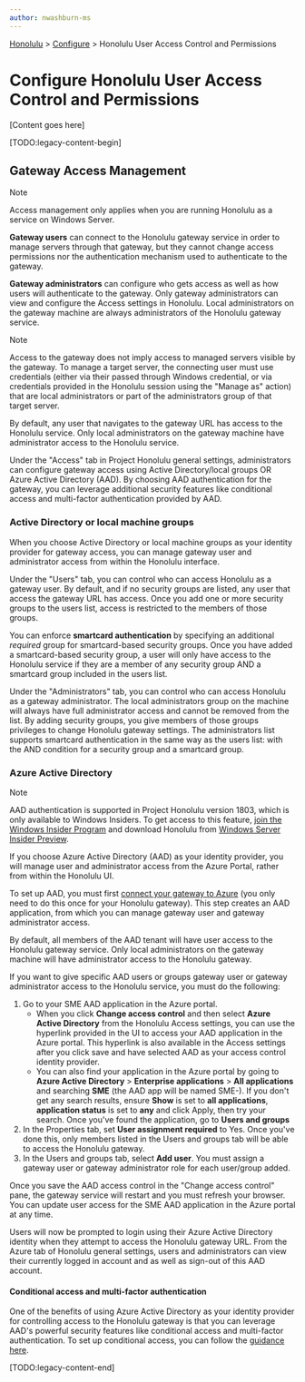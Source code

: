 ```yaml
---
author: nwashburn-ms
---
```


<a href="../overview.md">Honolulu</a> > <a href="../overview.md">Configure</a> > Honolulu User Access Control and Permissions

# Configure Honolulu User Access Control and Permissions

[Content goes here]

[TODO:legacy-content-begin]

## Gateway Access Management

> [!NOTE] 
> Access management only applies when you are running Honolulu as a service on Windows Server.

**Gateway users** can connect to the Honolulu gateway service in order to manage servers through that gateway, but they cannot change access permissions nor the authentication mechanism used to authenticate to the gateway.

**Gateway administrators** can configure who gets access as well as how users will authenticate to the gateway. Only gateway administrators can view and configure the Access settings in Honolulu. Local administrators on the gateway machine are always administrators of the Honolulu gateway service.

> [!NOTE] 
> Access to the gateway does not imply access to managed servers visible by the gateway. To manage a target server, the connecting user must use credentials (either via their passed through Windows credential, or via credentials provided in the Honolulu session using the "Manage as" action) that are local administrators or part of the administrators group of that target server.

By default, any user that navigates to the gateway URL has access to the Honolulu service. Only local administrators on the gateway machine have administrator access to the Honolulu service.

Under the "Access" tab in Project Honolulu general settings, administrators can configure gateway access using Active Directory/local groups OR Azure Active Directory (AAD). By choosing AAD authentication for the gateway, you can leverage additional security features like conditional access and multi-factor authentication provided by AAD. 

### Active Directory or local machine groups

When you choose Active Directory or local machine groups as your identity provider for gateway access, you can manage gateway user and administrator access from within the Honolulu interface.

Under the "Users" tab, you can control who can access Honolulu as a gateway user. By default, and if no security groups are listed, any user that access the gateway URL has access. Once you add one or more security groups to the users list, access is restricted to the members of those groups.

You can enforce **smartcard authentication** by specifying an additional _required_ group for smartcard-based security groups. Once you have added a smartcard-based security group, a user will only have access to the Honolulu service if they are a member of any security group AND a smartcard group included in the users list.

Under the "Administrators" tab, you can control who can access Honolulu as a gateway administrator. The local administrators group on the machine will always have full administrator access and cannot be removed from the list. By adding security groups, you give members of those groups privileges to change Honolulu gateway settings. The administrators list supports smartcard authentication in the same way as the users list: with the AND condition for a security group and a smartcard group.

### Azure Active Directory

> [!NOTE]
> AAD authentication is supported in Project Honolulu version 1803, which is only available to Windows Insiders. To get access to this feature, [join the Windows Insider Program](https://insider.windows.com/for-business-getting-started-server/) and download Honolulu from [Windows Server Insider Preview](https://www.microsoft.com/software-download/windowsinsiderpreviewserver).

If you choose Azure Active Directory (AAD) as your identity provider, you will manage user and administrator access from the Azure Portal, rather from within the Honolulu UI.

To set up AAD, you must first [connect your gateway to Azure](#connect-your-gateway-to-azure) (you only need to do this once for your Honolulu gateway). This step creates an AAD application, from which you can manage gateway user and gateway administrator access.

By default, all members of the AAD tenant will have user access to the Honolulu gateway service. Only local administrators on the gateway machine will have administrator access to the Honolulu gateway.

If you want to give specific AAD users or groups gateway user or gateway administrator access to the Honolulu service, you must do the following:

1.	Go to your SME AAD application in the Azure portal. 
    -	When you click **Change access control** and then select **Azure Active Directory** from the Honolulu Access settings, you can use the hyperlink provided in the UI to access your AAD application in the Azure portal. This hyperlink is also available in the Access settings after you click save and have selected AAD as your access control identity provider.
    -	You can also find your application in the Azure portal by going to **Azure Active Directory** > **Enterprise applications** > **All applications** and searching **SME** (the AAD app will be named SME-<gateway>). If you don't get any search results, ensure **Show** is set to **all applications**, **application status** is set to **any** and click Apply, then try your search. Once you've found the application, go to **Users and groups**
2.	In the Properties tab, set **User assignment required** to Yes.
    Once you've done this, only members listed in the Users and groups tab will be able to access the Honolulu gateway.
3.	In the Users and groups tab, select **Add user**. You must assign a gateway user or gateway administrator role for each user/group added.

Once you save the AAD access control in the "Change access control" pane, the gateway service will restart and you must refresh your browser. You can update user access for the SME AAD application in the Azure portal at any time. 

Users will now be prompted to login using their Azure Active Directory identity when they attempt to access the Honolulu gateway URL. From the Azure tab of Honolulu general settings, users and administrators can view their currently logged in account and as well as sign-out of this AAD account.

#### Conditional access and multi-factor authentication

One of the benefits of using Azure Active Directory as your identity provider for controlling access to the Honolulu gateway is that you can leverage AAD's powerful security features like conditional access and multi-factor authentication. To set up conditional access, you can follow the [guidance here](https://docs.microsoft.com/azure/active-directory/active-directory-conditional-access-azure-portal-get-started).

[TODO:legacy-content-end]